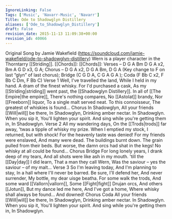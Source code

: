 ```yaml
---
IgnoreLinking: False
Tags: ['Music', 'Navarr-Music', 'Navarr']
Title: Ode to Shadowglyn Distillery
aliases: ['Ode_to_Shadowglyn_Distillery']
draft: False
revision_date: 2015-11-13 11:09:38+00:00
revision_id: 40066
---
```


Original Song by Jamie Wakefield  (https://soundcloud.com/jamie-wakefield/ode-to-shadowglyn-distillery) 
Wern is a player character in the Thorntarry [[Striding]].
[[Chords]]: [[Chords]]: Verses – D G A Bm D G A x2, Bm A G D x3, G A; Chorus – D G A x2, D G A Bm, D G A (Key change to F on last “glyn” of last chorus);
Bridge (C G D A, C G A G A ); Coda (F Bb C x2, F Bb C Dm, F Bb C)
Verse 1
Well, I've travelled the land,
While I held in my hand.
A dram of the finest whisky.
For I'd purchased a cask,
As my [[Striding|striding]] went past,
the [[Shadowglyn Distillery]].
In all of [[The Empire|the empire]],
There's nothing compares,
No [[Astolat]] brandy,
Nor [[Freeborn]] liquor,
To a single malt served neat.
To this connoisseur,
The greatest of whiskies is found...
Chorus
In Shadowglyn,
All your friends [[Will|will]] be there,
In Shadowglyn,
Drinking amber nectar.
In Shadowglyn.
When you sip it,
You'll lighten your spirit.
And sing while you're getting them in,
In Shadowglyn.
Verse 2
All my wandering days,
On the [[Trods|trods]] far away,
'twas a tipple of whisky my prize.
When I emptied my stock,
I returned, but with shock!
For the heavenly taste was denied!
For my friends were enslaved,
And many were dead.
The buildings burnt down.
The grain pulled from their beds.
But worse, the damn orcs had shat in the kegs!
No whisky at all could be found...
Chorus
Bridge
For long lonely years,
I drank deep of my tears,
And all shots were like ash in my mouth.
'till the [[Day|day]] I did learn,
That a man they call Wern,
Was the saviour – yes the saviour – of my malt...
Verse 3
So I'm leaving today,
And I'm planning to stay,
In a hall where I'll never be barred.
Be sure, I'll defend her,
And never surrender,
My bottle, my dear uisge beatha.
For some walk the trods,
And some ward [[Vallorn|vallorn]],
Some [[Fight|fight]] Drujan orcs,
And others [[Jotun]],
But my dance led me here,
And I've got a home,
Where whisky shall always be found...
And downed!
Chorus
Coda
All your friends [[Will|will]] be there,
In Shadowglyn,
Drinking amber nectar.
In Shadowglyn.
When you sip it,
You'll lighten your spirit.
And sing while you're getting them in,
In Shadowglyn.
